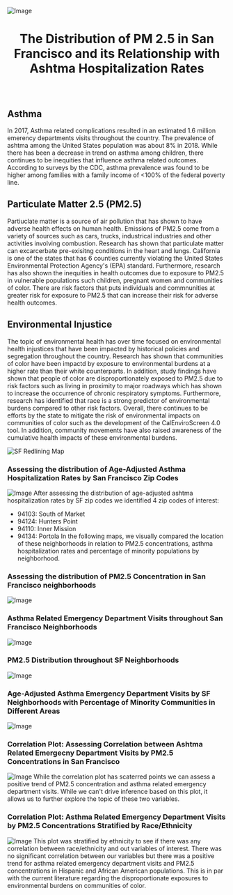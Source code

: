 ![Image](images/sf_skyline_wide.jpeg)
<h1>
<div align="center"> 
  <p><strong>
The Distribution of PM 2.5 in San Francisco and its Relationship with Ashtma Hospitalization Rates</strong></p>
</div>
</h1>

&nbsp;&nbsp;
## Asthma
In 2017, Asthma related complications resulted in an estimated 1.6 million emerency departments visits throughout the country. The prevalence of ashtma among the United States population was about 8% in 2018. While there has been a decrease in trend on asthma among children, there continues to be inequities that influence asthma related outcomes. According to surveys by the CDC, asthma prevalence was found to be higher among families with a family income of <100% of the federal poverty line. 

## Particulate Matter 2.5 (PM2.5)
Partiuclate matter is a source of air pollution that has shown to have adverse health effects on human health. Emissions of PM2.5 come from a variety of sources such as cars, trucks, industrical industries and other activities involving combustion. Research has shown that particulate matter can excarcerbate pre-exisitng conditions in the heart and lungs. California is one of the states that has 6 counties currently violating the United States Environmental Protection Agency's (EPA) standard. Furthermore, research has also shown the inequities in health outcomes due to exposure to PM2.5 in vulnerable populations such children, pregnant women and communities of color. There are risk factors that puts individuals and commnunities at greater risk for exposure to PM2.5 that can increase their risk for adverse health outcomes. 

## Environmental Injustice
The topic of environmental health has over time focused on environmental health injustices that have been impacted by historical policies and segregation throughout the country. Research has shown that communities of color have been impactd by exposure to environmental burdens at a higher rate than their white counterparts. In addition, study findings have shown that people of color are disproportionately exposed to PM2.5 due to risk factors such as living in proximity to major roadways which has shown to increase the occurrence of chronic respiratory symptoms. Furthermore, research has identified that race is a strong predictor of environmental burdens compared to other risk factors. Overall, there continues to be efforts by the state to mitigate the risk of environmental impacts on communities of color such as the development of the CalEnviroScreen 4.0 tool. In addition, community movements have also raised awareness of the cumulative health impacts of these environmental burdens. 

![SF Redlining Map](images/sf_redline.jpeg)



### Assessing the distribution of Age-Adjusted Asthma Hospitalization Rates by San Francisco Zip Codes
![Image](images/sf_zip_sorted.png)
After assessing the distribution of age-adjusted ashtma hospitalization rates by SF zip codes we identified 4 zip codes of interest:
- 94103: South of Market
- 94124: Hunters Point
- 94110: Inner Mission
- 94134: Portola
In the following maps, we visually compared the location of these neighborhoods in relation to PM2.5 concentrations, asthma hospitalization rates and percentage of minority populations by neighborhood. 

### Assessing the distribution of PM2.5 Concentration in San Francisco neighborhoods
![Image](images/sf_pm_sorted.png)


### Asthma Related Emergency Department Visits throughout San Francisco Neighborhoods
![Image](images/asthma_map.png)


### PM2.5 Distribution throughout SF Neighborhoods

![Image](images/pm2.5_map.png)

### Age-Adjusted Asthma Emergency Department Visits by SF Neighborhoods with Percentage of Minority Communities in Different Areas

![Image](images/minority_pop.png)

### Correlation Plot: Assessing Correlation between Ashtma Related Emergecny Department Visits by PM2.5 Concentrations in San Francisco

![Image](images/corr_plot.png)
While the correlation plot has scaterred points we can assess a positive trend of PM2.5 concentration and asthma related emergency department visits. While we can't drive inference based on this plot, it allows us to further explore the topic of these two variables.  

### Correlation Plot: Asthma Related Emergency Department Visits by PM2.5 Concentrations Stratified by Race/Ethnicity
![Image](images/ethn_plot.png)
This plot was stratified by ethnicity to see if there was any correlation between race/ethnicity and out variables of interest. There was no significant correlation between our variables but there was a positive trend for asthma related emergency department visits and PM2.5 concentrations in Hispanic and African American populations. This is in par with the current literature regarding the disproportionate exposures to environmental burdens on communities of color. 


